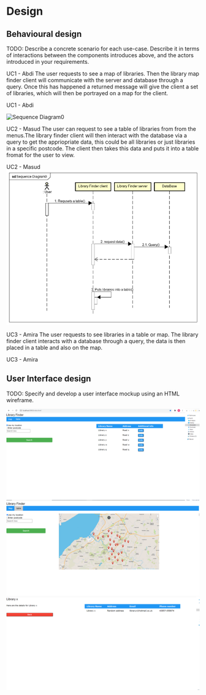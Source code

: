 # Design

## Behavioural design
TODO: Describe a concrete scenario for each use-case. 
Describe it in terms of interactions between the components introduces above, and the actors introduced in your requirements.

UC1 - Abdi
The user requests to see a map of libraries. Then the library map finder client will communicate with the server and database through a query. Once this has happened a returned message will give the client a set of libraries, which will then be portrayed on a map for the client.

UC1 - Abdi

![Sequence Diagram0](https://user-images.githubusercontent.com/80045786/116999122-167a6c00-acd7-11eb-9f05-fbc23aa55918.png)


UC2 - Masud 
The user can request to see a table of libraries from from the menus.The library finder client will then interact with the database via a query to get the appriopriate data, this could be all libraries or just libraries in a specific postcode. The client then takes this data and puts it into a table fromat for the user to view.

UC2 - Masud 
![Sequence Diagram](images/SequenceDiagram.png)


UC3 - Amira
The user requests to see libraries in a table or map. The library finder client interacts with a database through a query, the data is then placed in a table and also on the map.

UC3 - Amira



## User Interface design
TODO: Specify and develop a user interface mockup using an HTML wireframe.

![Insert your wireframe screenshots for each use-case here](images/wireframe1.PNG)
![Insert your wireframe screenshots for each use-case here](images/wireframe2.PNG)
![Insert your wireframe screenshots for each use-case here](images/wireframe3.PNG)

